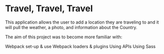 # Travel, Travel, Travel

This application allows the user to add a location they are traveling to and it will pull the weather, a photo, and information about the Country. 

The aim of this project was to become more familiar with:

Webpack set-up & use
Webpack loaders & plugins
Using APIs
Using Sass

